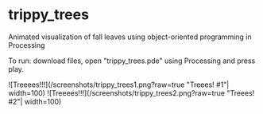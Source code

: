 # trippy_trees
Animated visualization of fall leaves using object-oriented programming in Processing

To run: download files, open "trippy_trees.pde" using Processing and press play.

![Treeees!!!](/screenshots/trippy_trees1.png?raw=true "Treees! #1"| width=100)
![Treeees!!!](/screenshots/trippy_trees2.png?raw=true "Treees! #2"| width=100)
